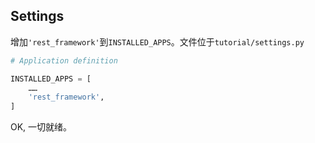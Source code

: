 ## Settings

增加```'rest_framework'```到```INSTALLED_APPS```。文件位于```tutorial/settings.py```
```python
# Application definition

INSTALLED_APPS = [
    ……
    'rest_framework',
]
```

OK, 一切就绪。